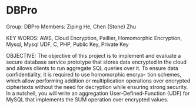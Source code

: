 # DBPro
Group: DBPro
Members: Ziping He, Chen (Stone) Zhu 

KEY WORDS: AWS, Cloud Encryption, Paillier, Homomorphic Encryption, Mysql, Mysql UDF, C, PHP, Public Key, Private Key 

OBJECTIVE: The objective of this project is to implement and evaluate a secure database service prototype that stores data encrypted in the cloud and allows clients to run aggregate SQL queries over it. To ensure data confidentiality, it is required to use homomorphic encryp- tion schemes, which allow performing addition or multiplication operations over encrypted ciphertexts without the need for decryption while ensuring strong security. In a nutshell, you will write an aggregation User-Defined-Function (UDF) for MySQL that implements the SUM operation over encrypted values.  
